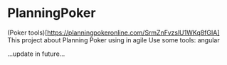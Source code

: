 # PlanningPoker
(Poker tools)[https://planningpokeronline.com/SrmZnFvzslU1WKq8fGIA]
This project about Planning Poker using in agile
Use some tools: angular

...update in future...
